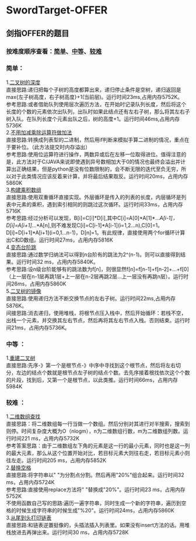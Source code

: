 # SwordTarget-OFFER
## 剑指OFFER的题目
### 按难度顺序查看：[简单](#简单)、[中等](#中等)、[较难](#较难)<br>
### 简单：<br>
1.[二叉树的深度](https://github.com/IPostYellow/SwordTarget-OFFER/blob/master/%E4%BA%8C%E5%8F%89%E6%A0%91%E7%9A%84%E6%B7%B1%E5%BA%A6.py)<br>
直接思路:递归把每个子树的高度都算出来，递归停止条件是空树，递归返回是max{左子树高度，右子树高度}+1(当前层)。运行时间23ms,占用内存5752K。<br>
参考思路:或者借助队列使用层次遍历方法，在开始时记录队列长度，然后将这个长度的个数的元素依次出队列，出队时如果此结点还有左右子树，那么将其左右子树入队。在队列长度个元素出队之后，树的高度+1。运行时间46ms,占用内存5736K<br>
2.[不用加减乘除运算符做加法](https://github.com/IPostYellow/SwordTarget-OFFER/blob/master/%E4%B8%8D%E7%94%A8%E5%8A%A0%E5%87%8F%E4%B9%98%E9%99%A4%E5%81%9A%E5%8A%A0%E6%B3%95.py)<br>
直接思路:转换成列表型的二进制，然后用if判断来模拟手算二进制的情况，重点在于要补位。（此方法提交时内存溢出）<br>
参考思路:使用位运算符进行操作，两数异或后在左移一位取得进位。值得注意的是，此方法对于C/JAVA来说即使遇到异号数相加大于0的情况也最终会溢出并计算出正确结果，但是python是没有位数限制的，会不断无限的迭代至负无穷，所以对于此类情况应该反着来计算，并将最后结果取反。运行时间20ms，占用内存5860K<br>
3.[构建乘积数组](https://github.com/IPostYellow/SwordTarget-OFFER/blob/master/%E6%9E%84%E5%BB%BA%E4%B9%98%E7%A7%AF%E6%95%B0%E7%BB%84.py)<br>
直接思路:使用双重循环直接实现。外层循环是传入的列表的长度，内层循环是列表中元素的乘积，遇到索引相同的则跳过这次循环。运行时间33ms，占用内存5716K<br>
参考思路:经过分析可以发现，B[i]=C[i]\*D[i],其中C[i]=A[0]\*A[1]*...*A[i-1]，D[i]=A[i+1]*...*A[n],则不难发现C[i]=C[i-1]*A\[i-1\](i=1,2...n),C[0]=1。D[i]=D[i+1]*A\[i+1\](i=0,1...n-1)，D[n]=1。有此规律，直接使用两个for循环计算出C和D数组。运行时间27ms，占用内存5816K<br>
4.[变态台阶跳](https://github.com/IPostYellow/SwordTarget-OFFER/blob/master/%E5%8F%98%E6%80%81%E8%B7%B3%E5%8F%B0%E9%98%B6.py)<br>
直接思路:通过数学归纳法可以得到n台阶有的跳法为2^(n-1)。则可以直接得到结果。运行时间32 ms，占用内存5840K。<br>
参考思路:设n级台阶能够有的跳法数为f[n]，则很显然f[n]=f[n-1]+f[n-2]+...+f[0]（上一层在n-1层再跳1层+上一层在n-2层再跳2层...上一层没有再跳n层）。运行时间26ms，占用内存5860K<br>
5.[二叉树的镜像](https://github.com/IPostYellow/SwordTarget-OFFER/blob/master/%E4%BA%8C%E5%8F%89%E6%A0%91%E7%9A%84%E9%95%9C%E5%83%8F.py)<br>
直接思路:使用递归方法不断交换节点的左右子树。运行时间22ms,占用内存5876K。<br>
间接思路:消去递归，使用堆栈，将根节点压入栈中，然后开始循环：若栈不空，出栈一个元素，并交换其左右节点，然后再将其左右节点入栈。否则结束。运行时间21ms，占用内存5736K。<br>

### 中等 ：<br>
1.[重建二叉树](https://github.com/IPostYellow/SwordTarget-OFFER/blob/master/%E9%87%8D%E5%BB%BA%E4%BA%8C%E5%8F%89%E6%A0%91.py)<br>
直接思路:先序-》第一个是根节点-》中序中寻找到这个根节点，然后将左右切分，左边的结点个数就是根节点左子树的结点个数。去先序接着根找依次这个个数的片段，找到后，又第一个是根节点，以此类推。运行时间66ms，占用内存5984K<br>

### 较难 ：<br>
1.[二维数组查找](https://github.com/IPostYellow/SwordTarget-OFFER/blob/master/%E4%BA%8C%E7%BB%B4%E6%95%B0%E7%BB%84%E6%9F%A5%E6%89%BE.py)<br>
直接思路：将二维数组每一行当做一个数组。然后分别对其进行对半搜索，搜索到则停。时间复杂度大概为O（nlogm），n为二维数组行数，m为二维数组列数。运行时间221 ms，占用内存5732K<br>
参考答案思路：由于二维数组左下角的元素是这一行的最小元素，同时也是这一列的最大元素，那么从这个位置开始对比，若目标元素大则往右走，若目标元素小则往左走。运行时间205 ms，占用内存5852K<br>
2.[替换空格](https://github.com/IPostYellow/SwordTarget-OFFER/blob/master/%E6%9B%BF%E6%8D%A2%E7%A9%BA%E6%A0%BC.py)<br>
直接思路:将字符串以" "为分割点分割。然后再用"20%"组合起来。运行时间32 ms，占用内存5724K<br>
参考思路:直接使用replace方法将" "替换成"20%"。运行时间23 ms，占用内存5752K<br>
不使用函数自己写的思路:遍历一遍字符串，同时生成一个新的字符串，遍历到空格的时候生成字符串的时候生成"%20"。运行时间24ms，占用内存5860K<br>
3.[从尾到头打印链表](https://github.com/IPostYellow/SwordTarget-OFFER/blob/master/%E4%BB%8E%E5%B0%BE%E5%88%B0%E5%A4%B4%E6%89%93%E5%8D%B0%E9%93%BE%E8%A1%A8.py)<br>
直接思路:和链表逆置挺像的，头插法插入列表里。如果没有insert方法的话。用堆栈放进去再弹出来。运行时间30 ms，占用内存5728K<br>
